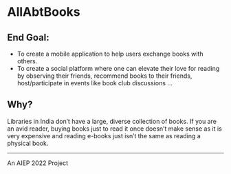 # AllAbtBooks

## End Goal:
- To create a mobile application to help users exchange books with others.
- To create a social platform where one can elevate their love for reading by
observing their friends, recommend books to their friends, host/participate in
events like book club discussions ...

## Why?

Libraries in India don’t have a large, diverse collection of books. If you are an
avid reader, buying books just to read it once doesn’t make sense as it is very
expensive and reading e-books just isn’t the same as reading a physical book.

---
An AIEP 2022 Project 
